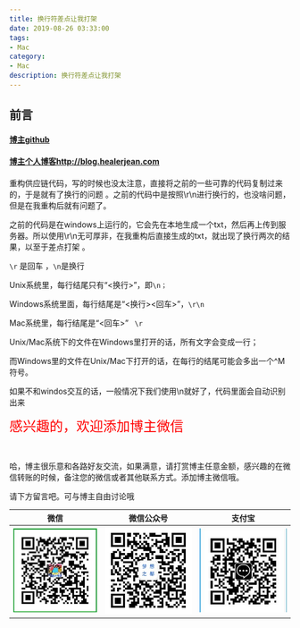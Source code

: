 ```yaml
---
title: 换行符差点让我打架
date: 2019-08-26 03:33:00
tags: 
- Mac
category: 
- Mac
description: 换行符差点让我打架
---
```


<!-- 

https://raw.githubusercontent.com/HealerJean/HealerJean.github.io/master/blogImages/
　　首行缩进

<font  clalss="healerColor" color="red" size="5" >     </font>

<font  clalss="healerSize"  size="5" >     </font>
-->




## 前言

#### [博主github](https://github.com/HealerJean)
#### [博主个人博客http://blog.healerjean.com](http://HealerJean.github.io)    





重构供应链代码，写的时候也没太注意，直接将之前的一些可靠的代码复制过来的，于是就有了换行的问题 。之前的代码中是按照\r\n进行换行的，也没啥问题，但是在我重构后就有问题了。    



之前的代码是在windows上运行的，它会先在本地生成一个txt，然后再上传到服务器。所以使用\r\n无可厚非，在我重构后直接生成的txt，就出现了换行两次的结果，以至于差点打架  。   



`\r` 是回车  ，`\n`是换行     



Unix系统里，每行结尾只有“<换行>”，即`\n；`     

Windows系统里面，每行结尾是“<换行><回车>”，`\r\n`

Mac系统里，每行结尾是“<回车>”   ` \r`



Unix/Mac系统下的文件在Windows里打开的话，所有文字会变成一行；     

而Windows里的文件在Unix/Mac下打开的话，在每行的结尾可能会多出一个^M符号。



如果不和windos交互的话，一般情况下我们使用\n就好了，代码里面会自动识别出来









<font  color="red" size="5" >     
感兴趣的，欢迎添加博主微信
 </font>

​     

哈，博主很乐意和各路好友交流，如果满意，请打赏博主任意金额，感兴趣的在微信转账的时候，备注您的微信或者其他联系方式。添加博主微信哦。    

请下方留言吧。可与博主自由讨论哦

|微信 | 微信公众号|支付宝|
|:-------:|:-------:|:------:|
| ![微信](https://raw.githubusercontent.com/HealerJean/HealerJean.github.io/master/assets/img/tctip/weixin.jpg)|![微信公众号](https://raw.githubusercontent.com/HealerJean/HealerJean.github.io/master/assets/img/my/qrcode_for_gh_a23c07a2da9e_258.jpg)|![支付宝](https://raw.githubusercontent.com/HealerJean/HealerJean.github.io/master/assets/img/tctip/alpay.jpg) |



<link rel="stylesheet" href="https://unpkg.com/gitalk/dist/gitalk.css">

<script src="https://unpkg.com/gitalk@latest/dist/gitalk.min.js"></script> 
<div id="gitalk-container"></div>    
 <script type="text/javascript">
    var gitalk = new Gitalk({
		clientID: `1d164cd85549874d0e3a`,
		clientSecret: `527c3d223d1e6608953e835b547061037d140355`,
		repo: `HealerJean.github.io`,
		owner: 'HealerJean',
		admin: ['HealerJean'],
		id: 'CNEYUFOHsLKIZaD5',
    });
    gitalk.render('gitalk-container');
</script> 
